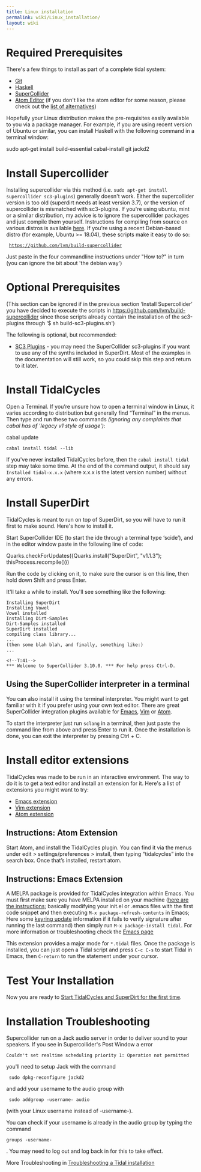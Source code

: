 ```yaml
---
title: Linux installation
permalink: wiki/Linux_installation/
layout: wiki
---
```


<translate>

# Required Prerequisites

There's a few things to install as part of a complete tidal system:

-   [Git](https://git-scm.com/)
-   [Haskell](https://www.haskell.org/platform/)
-   [SuperCollider](http://supercollider.github.io/download)
-   [Atom Editor](https://atom.io/) (if you don't like the atom editor
    for some reason, please check out the [list of
    alternatives](/wiki/List_of_tidal_editors "wikilink"))

Hopefully your Linux distribution makes the pre-requisites easily
available to you via a package manager. For example, if you are using
recent version of Ubuntu or similar, you can install Haskell with the
following command in a terminal window:

sudo apt-get install build-essential cabal-install git jackd2

# Install Supercollider

Installing supercollider via this method (i.e.
`sudo apt-get install supercollider sc3-plugins`) generally doesn't
work. Either the supercollider version is too old (superdirt needs at
least version 3.7), or the version of supercollider is mismatched with
sc3-plugins. If you're using ubuntu, mint or a similar distribution, my
advice is to ignore the supercollider packages and just compile them
yourself. Instructions for compiling from source on various distros is
available
[here](https://supercollider.github.io/development/building.html). If
you're using a recent Debian-based distro (for example, Ubuntu &gt;=
18.04), these scripts make it easy to do so:

` `[`https://github.com/lvm/build-supercollider`](https://github.com/lvm/build-supercollider)

Just paste in the four commandline instructions under "How to?" in turn
(you can ignore the bit about 'the debian way')

# Optional Prerequisites

(This section can be ignored if in the previous section ‘Install
Supercollider’ you have decided to execute the scripts in
[<https://github.com/lvm/build-supercollider>](https://github.com/lvm/build-supercollider)
since those scripts already contain the installation of the sc3-plugins
through ‘$ sh build-sc3-plugins.sh')

The following is optional, but recommended:

-   [SC3 Plugins](https://supercollider.github.io/sc3-plugins/) - you
    may need the SuperCollider sc3-plugins if you want to use any of the
    synths included in SuperDirt. Most of the examples in the
    documentation will still work, so you could skip this step and
    return to it later.

# Install TidalCycles

Open a Terminal. If you’re unsure how to open a terminal window in
Linux, it varies according to distribution but generally find “Terminal”
in the menus. Then type and run these two commands *(ignoring any
complaints that cabal has of 'legacy v1 style of usage')*:

cabal update

`cabal install tidal --lib`

If you've never installed TidalCycles before, then the
`cabal install tidal` step may take some time. At the end of the command
output, it should say `Installed tidal-x.x.x` (where x.x.x is the latest
version number) without any errors.

# Install SuperDirt

TidalCycles is meant to run on top of SuperDirt, so you will have to run
it first to make sound. Here's how to install it.

Start SuperCollider IDE (to start the ide through a terminal type
‘scide’), and in the editor window paste in the following line of code:

Quarks.checkForUpdates({Quarks.install("SuperDirt", "v1.1.3");
thisProcess.recompile()})

Run the code by clicking on it, to make sure the cursor is on this line,
then hold down Shift and press Enter.

It'll take a while to install. You'll see something like the following:

``` plaintext
Installing SuperDirt
Installing Vowel
Vowel installed
Installing Dirt-Samples
Dirt-Samples installed
SuperDirt installed
compiling class library...
...
(then some blah blah, and finally, something like:)
...

<!--T:41-->
*** Welcome to SuperCollider 3.10.0. *** For help press Ctrl-D.
```

## Using the SuperCollider interpreter in a terminal

You can also install it using the terminal interpreter. You might want
to get familiar with it if you prefer using your own text editor. There
are great SuperCollider integration plugins available for
[Emacs](https://github.com/supercollider/scel),
[Vim](https://github.com/supercollider/scvim) or
[Atom](https://atom.io/packages/supercollider).

To start the interpreter just run `sclang` in a terminal, then just
paste the command line from above and press Enter to run it. Once the
installation is done, you can exit the interpreter by pressing Ctrl + C.

# Install editor extensions

TidalCycles was made to be run in an interactive environment. The way to
do it is to get a text editor and install an extension for it. Here's a
list of extensions you might want to try:

-   [Emacs extension](https://github.com/supercollider/scel)
-   [Vim extension](https://github.com/supercollider/scvim)
-   [Atom extension](https://github.com/crucialfelix/atom-supercollider)

## Instructions: Atom Extension

Start Atom, and install the TidalCycles plugin. You can find it via the
menus under edit &gt; settings/preferences &gt; install, then typing
“tidalcycles” into the search box. Once that’s installed, restart atom.

## Instructions: Emacs Extension

A MELPA package is provided for TidalCycles integration within Emacs.
You must first make sure you have MELPA installed on your machine ([here
are the instructions](https://melpa.org/#/getting-started); basically
modifying your init.el or .emacs files with the first code snippet and
then executing `M-x package-refresh-contents` in Emacs; Here some
[keyring
update](https://elpa.gnu.org/packages/gnu-elpa-keyring-update.html)
information if it fails to verify signature after running the last
command) then simply run
`M-x package-install `<return>` tidal `<return>. For more information or
troubleshooting check the [Emacs
page](https://tidalcycles.org/index.php/Emacs)

This extension provides a major mode for `*.tidal` files. Once the
package is installed, you can just open a Tidal script and press
`C-c C-s` to start Tidal in Emacs, then `C-return` to run the statement
under your cursor.

# Test Your Installation

Now you are ready to [Start TidalCycles and SuperDirt for the first
time](/wiki/Start_tidalcycles_and_superdirt_for_the_first_time "wikilink").

# Installation Troubleshooting

Supercollider run on a Jack audio server in order to deliver sound to
your speakers. If you see in Supercollider's Post Window a error

    Couldn't set realtime scheduling priority 1: Operation not permitted

you'll need to setup Jack with the command

     sudo dpkg-reconfigure jackd2 

and add your username to the audio group with

     sudo addgroup -username- audio 

(with your Linux username instead of -username-).

You can check if your username is already in the audio group by typing
the command

    groups -username-

. You may need to log out and log back in for this to take effect.

More Troubleshooting in [Troubleshooting a Tidal
installation](https://tidalcycles.org/index.php/Troubleshooting_a_Tidal_install)

</translate>
